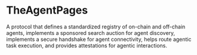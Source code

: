 # TheAgentPages
A protocol that defines a standardized registry of on-chain and off-chain agents, implements a sponsored search auction for agent discovery, implements a secure handshake for agent connectivity, helps route agentic task execution, and provides attestations for agentic interactions.
